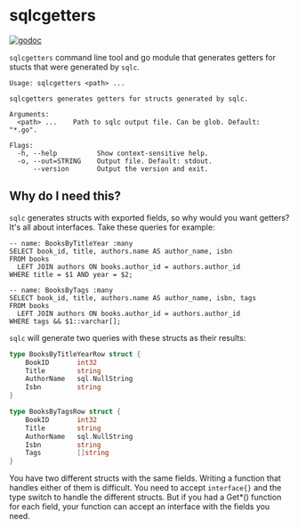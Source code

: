 # sqlcgetters

[![godoc](https://pkg.go.dev/badge/github.com/willabides/sqlcgetters.svg)](https://pkg.go.dev/github.com/willabides/sqlcgetters)

`sqlcgetters` command line tool and go module that generates getters for stucts that were generated by `sqlc`.

<!--- everything between the next line and the "end usage output" comment is generated by script/generate-readme --->
<!--- start usage output --->
```
Usage: sqlcgetters <path> ...

sqlcgetters generates getters for structs generated by sqlc.

Arguments:
  <path> ...    Path to sqlc output file. Can be glob. Default: "*.go".

Flags:
  -h, --help          Show context-sensitive help.
  -o, --out=STRING    Output file. Default: stdout.
      --version       Output the version and exit.
```
<!--- end usage output --->

## Why do I need this?

`sqlc` generates structs with exported fields, so why would you want getters? It's all about interfaces. Take these 
queries for example: 

```postgresql
-- name: BooksByTitleYear :many
SELECT book_id, title, authors.name AS author_name, isbn
FROM books
  LEFT JOIN authors ON books.author_id = authors.author_id
WHERE title = $1 AND year = $2;

-- name: BooksByTags :many
SELECT book_id, title, authors.name AS author_name, isbn, tags
FROM books
  LEFT JOIN authors ON books.author_id = authors.author_id
WHERE tags && $1::varchar[];
```

`sqlc` will generate two queries with these structs as their results:

```go
type BooksByTitleYearRow struct {
    BookID       int32
    Title        string
    AuthorName   sql.NullString
    Isbn         string
}

type BooksByTagsRow struct {
    BookID       int32
    Title        string
    AuthorName   sql.NullString
    Isbn         string
    Tags         []string
}
```

You have two different structs with the same fields. Writing a function that handles either of them is difficult. 
You need to accept `interface{}` and the type switch to handle the different structs. But if you had a Get*() 
function for each field, your function can accept an interface with the fields you need.
